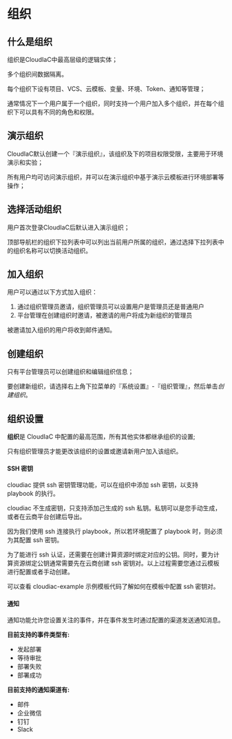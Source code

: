 # 组织

## 什么是组织

组织是CloudIaC中最高层级的逻辑实体；

多个组织间数据隔离。

每个组织下设有项目、VCS、云模板、变量、环境、Token、通知等管理；

通常情况下一个用户属于一个组织，同时支持一个用户加入多个组织，并在每个组织下可以具有不同的角色和权限。

## 演示组织

CloudIaC默认创建一个『演示组织』，该组织及下的项目权限受限，主要用于环境演示和实验；

所有用户均可访问演示组织，并可以在演示组织中基于演示云模板进行环境部署等操作；

## 选择活动组织

用户首次登录CloudIaC后默认进入演示组织；

顶部导航栏的组织下拉列表中可以列出当前用户所属的组织，通过选择下拉列表中的组织名称可以切换活动组织。

## 加入组织

用户可以通过以下方式加入组织：

1. 通过组织管理员邀请，组织管理员可以设置用户是管理员还是普通用户
2. 平台管理在创建组织时邀请，被邀请的用户将成为新组织的管理员

被邀请加入组织的用户将收到邮件通知。

## 创建组织

只有平台管理员可以创建组织和编辑组织信息；

要创建新组织，请选择右上角下拉菜单的『系统设置』-『组织管理』，然后单击*创建组织*。

## 组织设置
**组织**是 CloudIaC 中配置的最高范围，所有其他实体都继承组织的设置;

只有组织管理员才能更改该组织的设置或邀请新用户加入该组织。

#### SSH 密钥
cloudiac 提供 ssh 密钥管理功能，可以在组织中添加 ssh 密钥，以支持 playbook 的执行。

cloudiac 不生成密钥，只支持添加己生成的 ssh 私钥。私钥可以是您手动生成，或者在云商平台创建后导出。

因为我们使用 ssh 连接执行 playbook，所以若环境配置了 playbook 时，则必须为其配置 ssh 密钥。

为了能进行 ssh 认证，还需要在创建计算资源时绑定对应的公钥。同时，要为计算资源绑定公钥通常需要先在云商创建 ssh 密钥对。以上过程需要您通过云模板进行配置或者手动创建。

可以查看 cloudiac-example 示例模板代码了解如何在模板中配置 ssh 密钥对。

#### 通知
通知功能允许您设置关注的事件，并在事件发生时通过配置的渠道发送通知消息。

**目前支持的事件类型有:**

- 发起部署
- 等待审批
- 部署失败
- 部署成功

**目前支持的通知渠道有:**

- 邮件
- 企业微信
- 钉钉
- Slack
